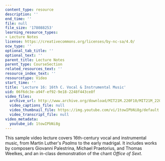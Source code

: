 ```yaml
---
content_type: resource
description: ''
end_time: ''
file: null
file_size: '178088253'
learning_resource_types:
- Lecture Notes
license: https://creativecommons.org/licenses/by-nc-sa/4.0/
ocw_type: ''
optional_tab_title: ''
optional_text: ''
parent_title: Lecture Notes
parent_type: CourseSection
related_resources_text: ''
resource_index_text: ''
resourcetype: Video
start_time: ''
title: 'Lecture 16: 16th C. Vocal & Instrumental Music'
uid: 06f6dc3e-a94f-ef92-9e18-2248f443ce8f
video_files:
  archive_url: http://www.archive.org/download/MIT21M.220F10/MIT21M_220F10lec16_300k.mp4
  video_captions_file: null
  video_thumbnail_file: https://img.youtube.com/vi/1towIPbNi8g/default.jpg
  video_transcript_file: null
video_metadata:
  youtube_id: 1towIPbNi8g
---
```


This sample video lecture covers 16th-century vocal and instrumental music, from Martin Luther's _Psalms_ to the early madrigal. It includes works by composers Giovanni Palestrina, Michael Praetorius, and Thomas Weelkes, and an in-class demonstration of the chant _Office of Sext_.

